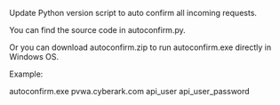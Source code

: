 Update Python version script to auto confirm all incoming requests.

You can find the source code in autoconfirm.py. 

Or you can download autoconfirm.zip to run autoconfirm.exe directly in Windows OS. 


Example:

autoconfirm.exe pvwa.cyberark.com api_user api_user_password
